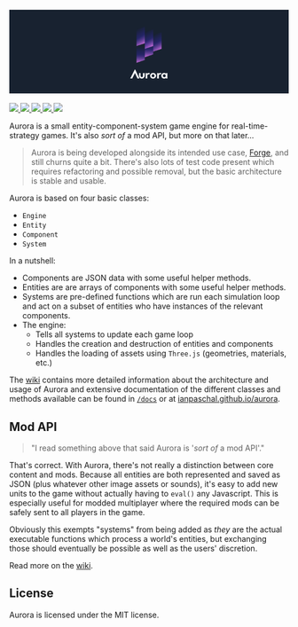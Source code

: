 <p>
	<img src="https://github.com/ianpaschal/aurora/raw/master/header.png" />
</p>
<p>
	<a href="https://www.npmjs.com/package/aurora">
		<img src="https://img.shields.io/npm/v/aurora.svg" />
	</a>
	<a href="https://www.npmjs.com/package/aurora">
		<img src="https://img.shields.io/npm/dt/aurora.svg" />
	</a>
	<a href="https://github.com/ianpaschal/aurora/blob/master/LICENSE">
		<img src="https://img.shields.io/github/license/ianpaschal/aurora.svg" />
	</a>
	<a href="https://github.com/ianpaschal/aurora/issues">
		<img src="https://img.shields.io/github/issues-raw/ianpaschal/aurora.svg" />
	</a>
	<a href="https://codeclimate.com/github/ianpaschal/aurora">
		<img src="https://img.shields.io/codeclimate/maintainability/ianpaschal/aurora.svg?" />
	</a>
</p>

Aurora is a small entity-component-system game engine for real-time-strategy games. It's also _sort of_ a mod API, but more on that later...

> Aurora is being developed alongside its intended use case, [Forge](https://github.com/ianpaschal/forge), and still churns quite a bit. There's also lots of test code present which requires refactoring and possible removal, but the basic architecture is stable and usable.

Aurora is based on four basic classes:

- `Engine`
- `Entity`
- `Component`
- `System`

In a nutshell:

- Components are JSON data with some useful helper methods.
- Entities are are arrays of components with some useful helper methods.
- Systems are pre-defined functions which are run each simulation loop and act on a subset of entities who have instances of the relevant components.
- The engine:
	- Tells all systems to update each game loop
	- Handles the creation and destruction of entities and components
	- Handles the loading of assets using `Three.js` (geometries, materials, etc.)

The [wiki](https://github.com/ianpaschal/aurora/wiki) contains more detailed information about the architecture and usage of Aurora and extensive documentation of the different classes and methods available can be found in [`/docs`](https://github.com/ianpaschal/aurora/tree/master/docs) or at [ianpaschal.github.io/aurora](https://ianpaschal.github.io/aurora).


## Mod API
> "I read something above that said Aurora is '_sort of_ a mod API'."

That's correct. With Aurora, there's not really a distinction between core content and mods. Because all entities are both represented and saved as JSON (plus whatever other image assets or sounds), it's easy to add new units to the game without actually having to `eval()` any Javascript. This is especially useful for modded multiplayer where the required mods can be safely sent to all players in the game.

Obviously this exempts "systems" from being added as _they_ are the actual executable functions which process a world's entities, but exchanging those should eventually be possible as well as the users' discretion.

Read more on the [wiki](https://github.com/ianpaschal/aurora/wiki).

## License
Aurora is licensed under the MIT license.
